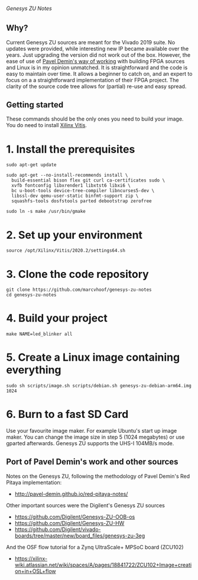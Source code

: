 ###### Genesys ZU Notes


## Why? 
Current Genesys ZU sources are meant for the Vivado 2019 suite. No updates were provided, while interesting new IP became available over the years. Just upgrading the version did not work out of the box. However, the ease of use of [Pavel Demin's way of working](http://pavel-demin.github.io/red-pitaya-notes/) with building FPGA sources and Linux is in my opinion unmatched. It is straightforward and the code is easy to maintain over time. It allows a beginner to catch on, and an expert to focus on a a straightforward implementation of their FPGA project. The clarity of the source code tree allows for (partial) re-use and easy spread.   

## Getting started
These commands should be the only ones you need to build your image. You do need to install [Xilinx Vitis](https://www.xilinx.com/support/download/index.html/content/xilinx/en/downloadNav/vitis.html).

# 1. Install the prerequisites
```
sudo apt-get update

sudo apt-get --no-install-recommends install \
  build-essential bison flex git curl ca-certificates sudo \
  xvfb fontconfig libxrender1 libxtst6 libxi6 \
  bc u-boot-tools device-tree-compiler libncurses5-dev \
  libssl-dev qemu-user-static binfmt-support zip \
  squashfs-tools dosfstools parted debootstrap zerofree

sudo ln -s make /usr/bin/gmake
```

# 2. Set up your environment
```
source /opt/Xilinx/Vitis/2020.2/settings64.sh
```

# 3. Clone the code repository
```
git clone https://github.com/marcvhoof/genesys-zu-notes
cd genesys-zu-notes
```
# 4. Build your project
```
make NAME=led_blinker all
```
# 5. Create a Linux image containing everything
```
sudo sh scripts/image.sh scripts/debian.sh genesys-zu-debian-arm64.img 1024
```
# 6. Burn to a fast SD Card
Use your favourite image maker. For example Ubuntu's start up image maker. You can change the image size in step 5 (1024 megabytes) or use gparted afterwards. Genesys ZU supports the UHS-I 104MB/s mode. 

## Port of Pavel Demin's work and other sources
Notes on the Genesys ZU, following the methodology of Pavel Demin's Red Pitaya implementation:
* http://pavel-demin.github.io/red-pitaya-notes/ 

Other important sources were the Digilent's Genesys ZU sources
* https://github.com/Digilent/Genesys-ZU-OOB-os 
* https://github.com/Digilent/Genesys-ZU-HW 
* https://github.com/Digilent/vivado-boards/tree/master/new/board_files/genesys-zu-3eg 

And the OSF flow tutorial for a Zynq UltraScale+ MPSoC board (ZCU102)
* https://xilinx-wiki.atlassian.net/wiki/spaces/A/pages/18841722/ZCU102+Image+creation+in+OSL+flow 
